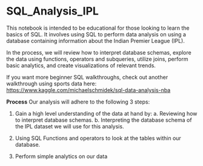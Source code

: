 # SQL_Analysis_IPL
This notebook is intended to be educational for those looking to learn the basics of SQL. It involves using SQL to perform data analysis on using a database containing information about the Indian Premier League (IPL).

In the process, we will review how to interpret database schemas, explore the data using functions, operators and subqueries, utilize joins, perform basic analytics, and create visualizations of relevant trends.

If you want more beginner SQL walkthroughs, check out another walkthrough using sports data here: https://www.kaggle.com/michaelschmidek/sql-data-analysis-nba

**Process**
Our analysis will adhere to the following 3 steps:

1. Gain a high level understanding of the data at hand by:
  a. Reviewing how to interpret database schemas.
  b. Interpreting the database schema of the IPL dataset we will use for this analysis.

2. Using SQL Functions and operators to look at the tables within our database.

3. Perform simple analytics on our data
